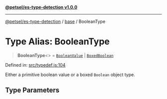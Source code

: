 [**@petsel/es-type-detection v1.0.0**](../../README.md)

***

[@petsel/es-type-detection](../../modules.md) / [base](../README.md) / BooleanType

# Type Alias: BooleanType

> **BooleanType**\<\> = [`BooleanValue`](BooleanValue.md) \| [`BoxedBoolean`](BoxedBoolean.md)

Defined in: [src/typedef.js:104](https://github.com/petsel/es-type-detection/blob/ee065d8dbfab0995c95e9bb864d87647f5391dda/src/typedef.js#L104)

Either a primitive boolean value or a boxed `Boolean` object type.

## Type Parameters
